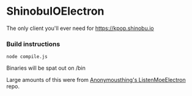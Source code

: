 # ShinobuIOElectron

The only client you'll ever need for https://kpop.shinobu.io

### Build instructions
```shell
node compile.js
```
Binaries will be spat out on /bin

Large amounts of this were from [Anonymousthing's ListenMoeElectron](https://github.com/anonymousthing/ListenMoeElectron) repo.
